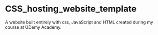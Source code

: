 # CSS_hosting_website_template
 A website built entirely with css, JavaScript and HTML created during my course at UDemy Academy.
